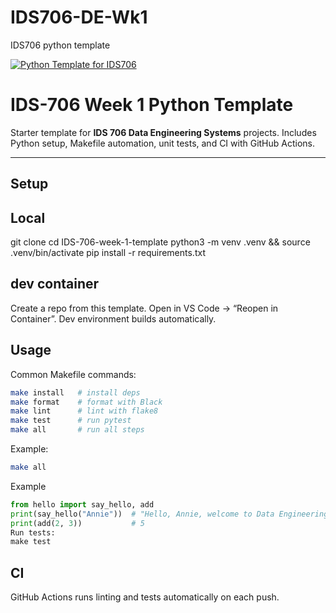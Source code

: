 # IDS706-DE-Wk1
IDS706 python template

[![Python Template for IDS706](https://github.com/Parautilitarian/IDS706-DE-Wk1/actions/workflows/main.yml/badge.svg)](https://github.com/Parautilitarian/IDS706-DE-Wk1/actions/workflows/main.yml)


# IDS-706 Week 1 Python Template

Starter template for **IDS 706 Data Engineering Systems** projects. Includes Python setup, Makefile automation, unit tests, and CI with GitHub Actions.

---

## Setup

## Local

git clone <repo-url>
cd IDS-706-week-1-template
python3 -m venv .venv && source .venv/bin/activate
pip install -r requirements.txt


## dev container
Create a repo from this template.
Open in VS Code → “Reopen in Container”.
Dev environment builds automatically.

## Usage
Common Makefile commands:
```bash
make install   # install deps
make format    # format with Black
make lint      # lint with flake8
make test      # run pytest
make all       # run all steps
```
Example:
```bash
make all
```
Example
```python
from hello import say_hello, add
print(say_hello("Annie"))  # "Hello, Annie, welcome to Data Engineering Systems (IDS 706)!"
print(add(2, 3))           # 5
Run tests:
make test
```
## CI
GitHub Actions runs linting and tests automatically on each push.


